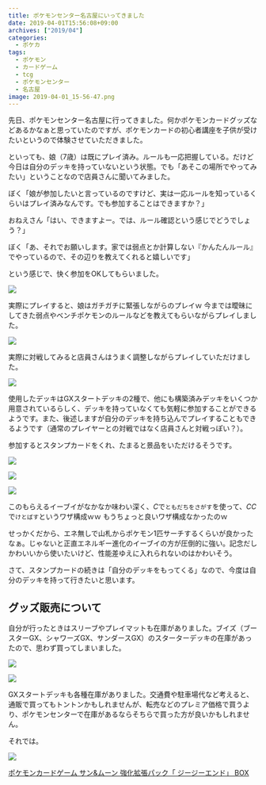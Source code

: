 ```yaml
---
title: ポケモンセンター名古屋にいってきました
date: 2019-04-01T15:56:08+09:00
archives: ["2019/04"]
categories:
  - ポケカ
tags:
  - ポケモン
  - カードゲーム
  - tcg
  - ポケモンセンター
  - 名古屋
image: 2019-04-01_15-56-47.png
---
```

先日、ポケモンセンター名古屋に行ってきました。何かポケモンカードグッズなどあるかなぁと思っていたのですが、ポケモンカードの初心者講座を子供が受けたいというので体験させていただきました。

<!--more-->

といっても、娘（7歳）は既にプレイ済み。ルールも一応把握している。だけど今日は自分のデッキを持っていないという状態。でも「あそこの場所でやってみたい」ということなので店員さんに聞いてみました。

ぼく「娘が参加したいと言っているのですけど、実は一応ルールを知っているくらいはプレイ済みなんです。でも参加することはできますか？」

おねえさん「はい、できますよー。では、ルール確認という感じでどうでしょう？」

ぼく「あ、それでお願いします。家では弱点とか計算しない『かんたんルール』でやっているので、その辺りを教えてくれると嬉しいです」

という感じで、快く参加をOKしてもらいました。

![](/images/2019-04-01_15-58-30.png)

実際にプレイすると、娘はガチガチに緊張しながらのプレイｗ 今までは曖昧にしてきた弱点やベンチポケモンのルールなどを教えてもらいながらプレイしました。

![](/images/2019-04-01_15-59-40.png)

実際に対戦してみると店員さんはうまく調整しながらプレイしていただけました。

![](/images/2019-04-01_16-00-31.png)

使用したデッキはGXスタートデッキの2種で、他にも構築済みデッキをいくつか用意されているらしく、デッキを持っていなくても気軽に参加することができるようです。また、後述しますが自分のデッキを持ち込んでプレイすることもできるようです（通常のプレイヤーとの対戦ではなく店員さんと対戦っぽい？）。

参加するとスタンプカードをくれ、たまると景品をいただけるそうです。

![](/images/2019-04-02_17-16-29.png)

![](/images/2019-04-02_17-16-44.png)

![](/images/2019-04-02_17-17-04.png)

このもらえるイーブイがなかなか味わい深く、<i class="ptcg-e c">C</i>で`ともだちをさがす`を使って、<i class="ptcg-e c">C</i><i class="ptcg-e c">C</i>で`けとばす`というワザ構成ｗｗ もうちょっと良いワザ構成なかったのｗ

せっかくだから、エネ無しで山札からポケモン1匹サーチするくらいが良かったなぁ。じゃないと正直エネルギー進化のイーブイの方が圧倒的に強い。記念だしかわいいから使いたいけど、性能差ゆえに入れられないのはかわいそう。

さて、スタンプカードの続きは「自分のデッキをもってくる」なので、今度は自分のデッキを持って行きたいと思います。

## グッズ販売について

自分が行ったときはスリーブやプレイマットも在庫がありました。ブイズ（ブースターGX、シャワーズGX、サンダースGX）のスターターデッキの在庫があったので、思わず買ってしまいました。

![](/images/2019-04-02_17-29-20.png)

![](/images/2019-04-02_17-29-41.png)

GXスタートデッキも各種在庫がありました。交通費や駐車場代など考えると、通販で買ってもトントンかもしれませんが、転売などのプレミア価格で買うより、ポケモンセンターで在庫があるならそちらで買った方が良いかもしれません。

それでは。

<div class="amazfy">
<a href="https://www.amazon.co.jp/dp/B07KYWRWKY?tag=t4traw-22">
<img src="https://ws-fe.amazon-adsystem.com/widgets/q?_encoding=UTF8&ASIN=B07KYWRWKY&Format=_SL250_&ID=AsinImage&MarketPlace=JP&ServiceVersion=20070822&WS=1&tag=t4traw-22&language=ja_JP">
<p>ポケモンカードゲーム サン&ムーン 強化拡張パック「 ジージーエンド」 BOX</p>
</a>
</div>